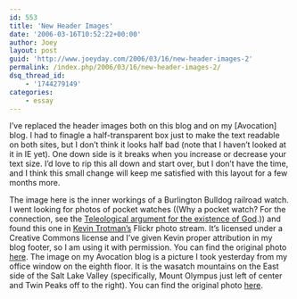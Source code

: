 ```yaml
---
id: 553
title: 'New Header Images'
date: '2006-03-16T10:52:22+00:00'
author: Joey
layout: post
guid: 'http://www.joeyday.com/2006/03/16/new-header-images-2'
permalink: /index.php/2006/03/16/new-header-images-2/
dsq_thread_id:
    - '1744279149'
categories:
    - essay
---
```


I’ve replaced the header images both on this blog and on my \[Avocation\] blog. I had to finagle a half-transparent box just to make the text readable on both sites, but I don’t think it looks half bad (note that I haven’t looked at it in IE yet). One down side is it breaks when you increase or decrease your text size. I’d love to rip this all down and start over, but I don’t have the time, and I think this small change will keep me satisfied with this layout for a few months more.

The image here is the inner workings of a Burlington Bulldog railroad watch. I went looking for photos of pocket watches ((Why a pocket watch? For the connection, see the [Teleological argument for the existence of God](http://en.wikipedia.org/wiki/Teleological_argument).)) and found this one in [Kevin Trotman’s](http://www.flickr.com/people/kt/) Flickr photo stream. It’s licensed under a Creative Commons license and I’ve given Kevin proper attribution in my blog footer, so I am using it with permission. You can find the original photo [here](http://www.flickr.com/photos/kt/1132717/). The image on my Avocation blog is a picture I took yesterday from my office window on the eighth floor. It is the wasatch mountains on the East side of the Salt Lake Valley (specifically, Mount Olympus just left of center and Twin Peaks off to the right). You can find the original photo [here](http://flickr.com/photos/joeyday/113367937).
